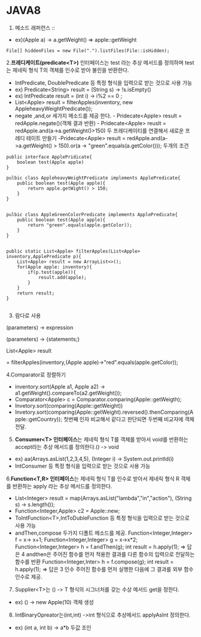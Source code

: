 # JAVA8

1. 메소드 래퍼런스 ::

* ex\)\(Apple a\) -&gt; a.getWeight\(\)  =&gt; apple::getWeight

```text
File[] hiddenFiles = new File(".").listFiles(File::isHidden);
```

2.**프레디케이트\(predicate&lt;T&gt;\)** 인터페이스는 test 라는 추상 메서드를 정의하며 test는 제네릭 형식 T의 객체를 인수로 받아 불린을 반환한다.

* IntPredicate, DoublePredicate 등 특정 형식을 입력으로 받는 것으로 사용 가능
* ex\) Predicate&lt;String&gt; result = \(String s\) -&gt; !s.isEmpty\(\)
* ex\) IntPredicate result = \(int i\) -&gt; i%2 == 0 ;
* List&lt;Apple&gt; result = filterApples\(inventory, new     AppleheavyWeightPredicate\(\)\);
* negate ,and,or 세가지 메소드를 제공 한다.                                                  -  Pridecate&lt;Apple&gt; result = redApple.negate\(\)\(객체 결과 반환\)     - Pridecate&lt;Apple&gt; reuslt = redApple.and\(a-&gt;a.getWeight\(\)&gt;150\) 두 프레디케이티를 연결해서 새로운 프레디 테이트 만들기             -Pridecate&lt;Apple&gt; result = redApple.and\(a-&gt;a.getWeight\(\) &gt; 150\).or\(a -&gt; "green".equals\(a.getColor\(\)\)\); 두개의 조건 

```text
public interface ApplePridicate{
    boolean test(Apple apple)
}

pulbic class AppleheavyWeightPredicate implements ApplePredicate{
    public boolean test(Apple apple){
        return apple.getWight() > 150;
    }
}


pulbic class AppleGreenColorPredicate implements ApplePredicate{
    public boolean test(Apple apple){
        return "green".equals(apple.getColor));
    }
}


public static List<Apple> filterApples(List<Apple> inventory,ApplePredicate p){
    List<Apple> result = new ArrayList<>();
    for(Apple apple: inventory){
        if(p.test(apple)){
            result.add(apple);
        }
    }
    return result;
}


```

3. 람다로 사용 

\(parameters\) -&gt; expression

\(parameters\) -&gt; {statements;}

List&lt;Apple&gt; result 

= filterApples\(inventory,\(Apple apple\)-&gt;"red".equals\(apple.getColor\)\); 

4.Comparator로 정렬하기 

* inventory.sort\(Apple a1, Apple a2\) -&gt; a1.getWeight\(\).compareTo\(a2.getWeight\(\)\);
* Comparator&lt;Apple&gt; c = Comparator.comparing\(Apple::getWeigth\);
* Invetory.sort\(comparing\(Apple::getWeight\)\)
* Invetory.sort\(comparing\(Apple::getWeight\).reversed\(\).thenComparing\(Apple::getCountry\)\); 첫번째 인자 비교해서 같다고 판단되면 두번째 비교자에 객체 전달. 



5. **Consumer&lt;T&gt; 인터페이스**는 제네릭 형식 T를 객체를 받아서 void를 반환하는 accept라는 추상 메서드를 정의한다.\(\) -&gt; void

* ex\) aa\(Arrays.asList\(1,2,3,4,5\), \(Integer i\) -&gt; System.out.printld\(i\)
* IntConsumer 등 특정 형식을 입력으로 받는 것으로 사용 가능

6.**Function&lt;T,R&gt; 인터페이스**는 제네릭 형식 T를 인수로 받아서 제네릭 형식 R 객체를 반환하는 apply 라는 추상 메서드를 정의한다.

* List&lt;Integer&gt; result = map\(Arrays.asList\("lambda","in","action"\), \(String s\) -&gt; s.length\(\)\);
* Function&lt;Integer,Apple&gt; c2 = Apple::new;
* ToIntFunction&lt;T&gt;,IntToDubleFunction 등 특정 형식을 입력으로 받는 것으로 사용 가능
* andThen,compose 두가지 디폴트 메소드를 제공.                                Function&lt;Integer,Integer&gt; f = x-&gt; x+1;                                                      Function&lt;Integer,Integer&gt; g = x-&gt;x\*2;                                                       Function&lt;Integer,Integer&gt; h = f.andThen\(g\);                                         int result = h.apply\(1\); =&gt; 답은 4 andthen은 주어진 함수를 먼저 적용한 결과를 다른 함수의 입력으로 전달하는 함수를 반환                    Function&lt;Integer,Inter&gt; h = f.compose\(g\);                                                 int result = h.apply\(1\); =&gt; 답은 3 인수 주어진 함수를 먼저 실행한 다음에 그 결과를 외부 함수 인수로 제공.

7. Supplier&lt;T&gt;는 \(\) -&gt; T 형식의 시그너처를 갖는 수상 메서드 get을 정한다.

* ex\) \(\) -&gt; new Apple\(10\) 객체 생성 

8. IntBinaryOpreator는\(int,int\) -&gt;int 형식으로 추상메서드 applyAsInt 정의한다.

* ex\) \(int a, int b\) -&gt; a\*b  두값 조인 

